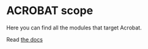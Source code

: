 # ACROBAT scope
Here you can find all the modules that target Acrobat.

Read [the docs](../docs/README.md)
